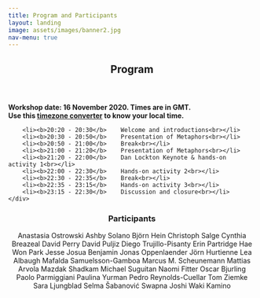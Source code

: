 ```yaml
---
title: Program and Participants
layout: landing
image: assets/images/banner2.jpg
nav-menu: true
---
```


<!-- Main -->
<div id="main" class="alt">

<!-- One -->
<section id="one">
	<div class="inner">
		<header class="major">
			<h1>Program</h1>
		</header>

<!-- Content -->
<div class="row">
	<div class="6u 12u$(small)">
	<b>Workshop date: 16 November 2020. Times are in GMT.<br></b>
	<b> Use this <a href="https://greenwichmeantime.com/time/to/gmt-local/">timezone converter</a> to know your local time.<br></b>
		
		<li><b>20:20 - 20:30</b>	Welcome and introductions<br></li>
		<li><b>20:30 - 20:50</b>	Presentation of Metaphors<br></li>
		<li><b>20:50 - 21:00</b>	Break<br></li>
		<li><b>21:00 - 21:20</b>	Presentation of Metaphors<br></li>
		<li><b>21:20 - 22:00</b>	Dan Lockton Keynote & hands-on activity 1<br></li>
		<li><b>22:00 - 22:30</b>	Hands-on activity 2<br></li>
		<li><b>22:30 - 22:35</b>	Break<br></li>
		<li><b>22:35 - 23:15</b>	Hands-on activity 3<br></li>
		<li><b>23:15 - 22:30</b>	Discussion and closure<br></li>
	</div>
<!-- One -->
<section id="one">
	<div class="inner">
		<header class="major">
			<h1>Participants</h1>
			Anastasia Ostrowski
			Ashby Solano
			Björn Hein
			Christoph Salge
			Cynthia Breazeal
			David Perry
			David Puljiz
			Diego Trujillo-Pisanty
			Erin Partridge
			Hae Won Park
			Jesse Josua Benjamin
			Jonas Oppenlaender
			Jörn Hurtienne 
			Lea Albaugh
			Mafalda Samuelsson-Gamboa
			Marcus M. Scheunemann
			Mattias Arvola
			Mazdak Shadkam
			Michael Suguitan
			Naomi Fitter
			Oscar Bjurling
			Paolo Parmiggiani
			Paulina Yurman
			Pedro Reynolds-Cuellar
			Tom Ziemke
			Sara Ljungblad
			Selma Šabanović
			Swapna Joshi
			Waki Kamino
		</header>
	<div class="6u 12u$(small)">

